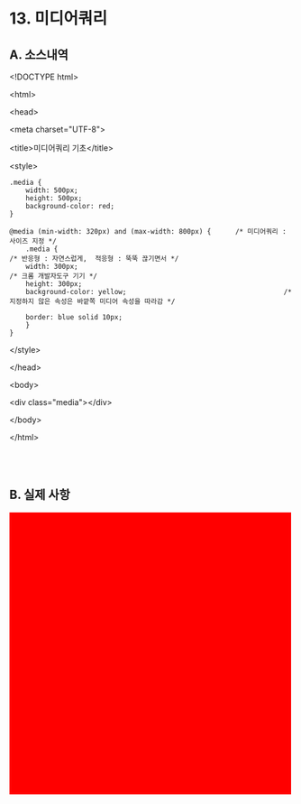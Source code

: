 # 13. 미디어쿼리

## A. 소스내역

&lt;!DOCTYPE html&gt;

&lt;html&gt;

&lt;head&gt;

  &lt;meta charset="UTF-8"&gt;

  &lt;title&gt;미디어쿼리 기초&lt;/title&gt;
  
  &lt;style&gt;
  
    .media {
        width: 500px;
        height: 500px;
        background-color: red;
    }
    
    @media (min-width: 320px) and (max-width: 800px) {      /* 미디어쿼리 : 사이즈 지정 */
        .media {                                                             /* 반응형 : 자연스럽게,  적응형 : 뚝뚝 끊기면서 */
        width: 300px;                                                       /* 크롬 개발자도구 기기 */
        height: 300px;
        background-color: yellow;                                       /* 지정하지 않은 속성은 바깥쪽 미디어 속성을 따라감 */
        
        border: blue solid 10px;
        }
    }
  
  &lt;/style&gt;
  
&lt;/head&gt;

&lt;body&gt;

  &lt;div class="media"&gt;&lt;/div&gt;

&lt;/body&gt;

&lt;/html&gt;



<br><br>

## B. 실제 사항

<!DOCTYPE html>
<html>
<head>

  <meta charset="UTF-8">
  <title>미디어쿼리 기초</title>
  
  <style>
  
    .media {
        width: 500px;
        height: 500px;
        background-color: red;
    }
    


    @media (min-width: 320px) and (max-width: 800px) {      /* 미디어쿼리 : 사이즈 지정 */
        .media {                                                             /* 반응형 : 자연스럽게,  적응형 : 뚝뚝 끊기면서 */
        width: 300px;                                                       /* 크롬 개발자도구 기기 */
        height: 300px;
        background-color: yellow;                                       /* 지정하지 않은 속성은 바깥쪽 미디어 속성을 따라감 */
        
        border: blue solid 10px;
        }
    }
  
  </style>
  
</head>
<body>

  <div class="media"></div>

</body>
</html>
